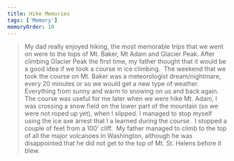 ```yaml
---
title: Hike Memories
tags: ['Memory']
memoryOrder: 10
---
```


> My dad really enjoyed hiking, the most memorable trips that we went on were to the tops of Mt. Baker, Mt Adam and Glacier Peak. After climbing Glacier Peak the first time, my father thought that it would be a good idea if we took a course in ice climbing.  The weekend that we took the course on Mt. Baker was a meteorologist dream/nightmare, every 20 minutes or so we would get a new type of weather.  Everything from sunny and warm to snowing on us and back again.  The course was useful for me later when we were hike Mt. Adam, I was crossing a snow field on the lower part of the mountain (so we were not roped up yet), when I slipped. I managed to stop myself using the ice axe arrest that I a learned during the course.  I stopped a couple of feet from a 100' cliff.  My father managed to climb to the top of all the major volcanoes in Washington, although he was disappointed that he did not get to the top of Mt. St. Helens before it blew. 